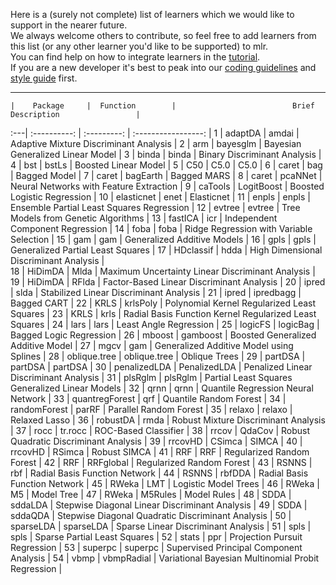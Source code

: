 Here is a (surely not complete) list of learners which we would like to support in the nearer future.  
We always welcome others to contribute, so feel free to add learners from this list 
(or any other learner you'd like to be supported) to mlr.  
You can find help on how to integrate learners in the [tutorial](http://mlr-org.github.io/mlr-tutorial/devel/html/create_learner/index.html).  
If you are a new developer it's best to peak into our [coding guidelines](https://github.com/mlr-org/mlr/wiki/mlr-Coding-Guidelines) and [style guide](https://github.com/rdatsci/PackagesInfo/wiki/R-Style-Guide) first.


***

    |    Package     |  Function        |                          Brief Description                 |
:---|  :----------:  |  :---------:     |                          :-----------------:               |
1   |      adaptDA   |       amdai      |           Adaptive Mixture Discriminant Analysis           |
2   |          arm   |    bayesglm      |                Bayesian Generalized Linear Model           |
3   |        binda   |       binda      |                     Binary Discriminant Analysis           |
4   |          bst   |       bstLs      |                             Boosted Linear Model           |
5   |          C50   |        C5.0      |                                             C5.0           |
6   |        caret   |         bag      |                                     Bagged Model           |
7   |        caret   |    bagEarth      |                                      Bagged MARS           |
8   |        caret   |     pcaNNet      |          Neural Networks with Feature Extraction           |
9   |      caTools   |  LogitBoost      |                      Boosted Logistic Regression           |
10  |   elasticnet   |        enet      |                                       Elasticnet           |
11  |        enpls   |       enpls      |        Ensemble Partial Least Squares Regression           |
12  |       evtree   |      evtree      |              Tree Models from Genetic Algorithms           |
13  |      fastICA   |         icr      |                 Independent Component Regression           |
14  |         foba   |        foba      |         Ridge Regression with Variable Selection           |
15  |          gam   |         gam      |                      Generalized Additive Models           |
16  |         gpls   |        gpls      |                Generalized Partial Least Squares           |
17  |    HDclassif   |        hdda      |           High Dimensional Discriminant Analysis           |        
18  |      HiDimDA   |        Mlda      | Maximum Uncertainty Linear Discriminant Analysis           |
19  |      HiDimDA   |       RFlda      |        Factor-Based Linear Discriminant Analysis           |
20  |        ipred   |        slda      |          Stabilized Linear Discriminant Analysis           |
21  |        ipred   |   ipredbagg      |                                      Bagged CART           |
22  |         KRLS   |    krlsPoly      |      Polynomial Kernel Regularized Least Squares           |
23  |         KRLS   |        krls      | Radial Basis Function Kernel Regularized Least Squares     |
24  |         lars   |        lars      |                             Least Angle Regression         |
25  |      logicFS   |    logicBag      |                        Bagged Logic Regression             |
26  |       mboost   |    gamboost      |               Boosted Generalized Additive Model           |
27  |         mgcv   |         gam      |         Generalized Additive Model using Splines           |
28  | oblique.tree   |  oblique.tree    |                                      Oblique Trees         |
29  |      partDSA   |     partDSA      |                                          partDSA           |
30  | penalizedLDA   | PenalizedLDA     |            Penalized Linear Discriminant Analysis          |
31  |      plsRglm   |     plsRglm      | Partial Least Squares Generalized Linear Models            |
32  |         qrnn   |        qrnn      |               Quantile Regression Neural Network           |
33  | quantregForest |          qrf     |                              Quantile Random Forest        |
34  | randomForest   |     parRF        |                           Parallel Random Forest           |
35  |       relaxo   |    relaxo        |                                    Relaxed Lasso           |
36  |     robustDA   |      rmda        |             Robust Mixture Discriminant Analysis           |
37  |         rocc   |   tr.rocc        |                             ROC-Based Classifier           |
38  |        rrcov   |    QdaCov        |           Robust Quadratic Discriminant Analysis           |
39  |      rrcovHD   |    CSimca        |                                            SIMCA           |
40  |      rrcovHD   |    RSimca        |                                     Robust SIMCA           |
41  |          RRF   |       RRF        |                        Regularized Random Forest           |
42  |          RRF   | RRFglobal        |                        Regularized Random Forest           |
43  |        RSNNS   |       rbf        |                    Radial Basis Function Network           |
44  |        RSNNS   |    rbfDDA        |                    Radial Basis Function Network           |
45  |        RWeka   |       LMT        |                             Logistic Model Trees           |
46  |        RWeka   |        M5        |                                       Model Tree           |
47  |        RWeka   |   M5Rules        |                                      Model Rules           |
48  |         SDDA   |   sddaLDA        |   Stepwise Diagonal Linear Discriminant Analysis           |
49  |         SDDA   |   sddaQDA        | Stepwise Diagonal Quadratic Discriminant Analysis          |
50  |    sparseLDA   | sparseLDA        |              Sparse Linear Discriminant Analysis           |
51  |         spls   |      spls        |                     Sparse Partial Least Squares           |
52  |        stats   |       ppr        |                    Projection Pursuit Regression           |
53  |      superpc   |   superpc        |            Supervised Principal Component Analysis         |
54  |         vbmp   | vbmpRadial       | Variational Bayesian Multinomial Probit Regression         |
